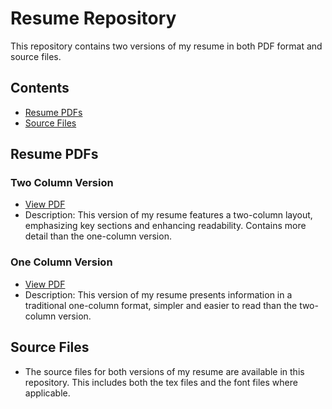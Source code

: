 # Resume Repository

This repository contains two versions of my resume in both PDF format and source files.

## Contents

- [Resume PDFs](#resume-pdfs)
- [Source Files](#source-files)

## Resume PDFs

### Two Column Version
- [View PDF](AMcEnaney_Resume_TwoColumn.pdf)
- Description: This version of my resume features a two-column layout, emphasizing key sections and enhancing readability.
Contains more detail than the one-column version.

### One Column Version
- [View PDF](AMcEnaney_Resume_OneColumn.pdf)
- Description: This version of my resume presents information in a traditional one-column format, simpler and easier
to read than the two-column version.

## Source Files

- The source files for both versions of my resume are available in this repository. This includes both the tex
files and the font files where applicable.

